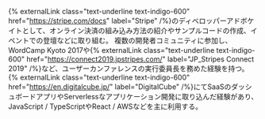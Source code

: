 {% externalLink class="text-underline text-indigo-600" href="https://stripe.com/docs" label="Stripe" /%}のディベロッパーアドボケイトとして、オンライン決済の組み込み方法の紹介やサンプルコードの作成、イベントでの登壇などに取り組む。
複数の開発者コミュニティに参加し、WordCamp Kyoto 2017や{% externalLink class="text-underline text-indigo-600" href="https://connect2019.jpstripes.com/" label="JP_Stripes Connect 2019" /%}など、ユーザーカンファレンスの実行委員長を務めた経験を持つ。  
{% externalLink class="text-underline text-indigo-600" href="https://en.digitalcube.jp/" label="DigitalCube" /%}にてSaaSのダッシュボードアプリやServerlessなアプリケーション開発に取り込んだ経験があり、JavaScript / TypeScriptやReact / AWSなどを主に利用する。